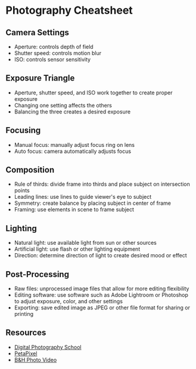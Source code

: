 # Photography Cheatsheet

## Camera Settings
- Aperture: controls depth of field
- Shutter speed: controls motion blur
- ISO: controls sensor sensitivity

## Exposure Triangle
- Aperture, shutter speed, and ISO work together to create proper exposure
- Changing one setting affects the others
- Balancing the three creates a desired exposure

## Focusing
- Manual focus: manually adjust focus ring on lens
- Auto focus: camera automatically adjusts focus

## Composition
- Rule of thirds: divide frame into thirds and place subject on intersection points
- Leading lines: use lines to guide viewer's eye to subject
- Symmetry: create balance by placing subject in center of frame
- Framing: use elements in scene to frame subject

## Lighting
- Natural light: use available light from sun or other sources
- Artificial light: use flash or other lighting equipment
- Direction: determine direction of light to create desired mood or effect

## Post-Processing
- Raw files: unprocessed image files that allow for more editing flexibility
- Editing software: use software such as Adobe Lightroom or Photoshop to adjust exposure, color, and other settings
- Exporting: save edited image as JPEG or other file format for sharing or printing

## Resources
- [Digital Photography School](https://digital-photography-school.com/)
- [PetaPixel](https://petapixel.com/)
- [B&H Photo Video](https://www.bhphotovideo.com/explora/)